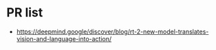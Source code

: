# PR list

* https://deepmind.google/discover/blog/rt-2-new-model-translates-vision-and-language-into-action/

